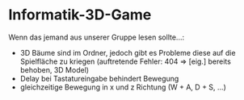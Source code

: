 # Informatik-3D-Game

Wenn das jemand aus unserer Gruppe lesen sollte...:

- 3D Bäume sind im Ordner, jedoch gibt es Probleme diese auf die Spielfläche zu kriegen (auftretende Fehler: 404 => [eig.] bereits behoben, 3D Model)
- Delay bei Tastatureingabe behindert Bewegung
- gleichzeitige Bewegung in x und z Richtung (W + A, D + S, ...)
